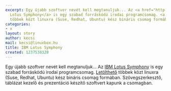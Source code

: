 ```yaml
---
excerpt: Egy újabb szoftver nevét kell megtanuljuk... Az <a href="http://symphony.lotus.com/software/lotus/symphony/home.nsf/home">IBM
  Lotus Symphony</a> is egy szabad forráskódú irodai programcsomag. <a href="http://www14.software.ibm.com/webapp/download/nochargesearch.jsp?rs=swerplotus-lsymb3">Letölthető</a>
  többek közt linuxra (Suse, Redhat, Ubuntu) kész bináris csomag formában.
categories:
- x
layout: story
author: kecsi
mail: kecsi@linuxbox.hu
title: IBM Lotus Symphony
created: 1237538320
---
```

Egy újabb szoftver nevét kell megtanuljuk... Az <a href="http://symphony.lotus.com/software/lotus/symphony/home.nsf/home">IBM Lotus Symphony</a> is egy szabad forráskódú irodai programcsomag. <a href="http://www14.software.ibm.com/webapp/download/nochargesearch.jsp?rs=swerplotus-lsymb3">Letölthető</a> többek közt linuxra (Suse, Redhat, Ubuntu) kész bináris csomag formában. Szövegszerkesztő, táblázat kezelő és prezentáció készítő szoftvert kapunk a csomagban.
